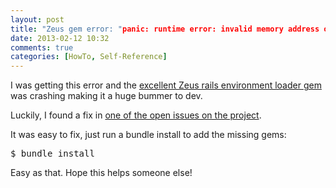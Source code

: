 ```yaml
---
layout: post
title: "Zeus gem error: "panic: runtime error: invalid memory address or nil pointer dereference""
date: 2013-02-12 10:32
comments: true
categories: [HowTo, Self-Reference]
---
```


I was getting this error and the <a href="https://github.com/burke/zeus">excellent Zeus rails environment loader gem</a> was crashing making it a huge bummer to dev. 

Luckily, I found a fix in <a href="https://github.com/burke/zeus/issues/103#issuecomment-11236004">one of the open issues on the project</a>.

It was easy to fix, just run a bundle install to add the missing gems:

<pre lang='bash'>$ bundle install</pre>

Easy as that. Hope this helps someone else!
